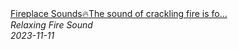 <!--2024-01-14 01:04:00-->
<div class="yb">
  <a class="nodecor" href="/index.html?relaks/fireplace_soundsthe_sound_of_crackling_fire_is_for_those_who_want_to_relax_and_sleep_deeply">
    <img class="preview" data-videoid="1NZ5guikLHY" src="https://i.ytimg.com/vi/1NZ5guikLHY/hqdefault.jpg" align="middle" alt="">
  </a>
  <div class="inlbl text">
    <a class="nodecor" href="/index.html?relaks/fireplace_soundsthe_sound_of_crackling_fire_is_for_those_who_want_to_relax_and_sleep_deeply">Fireplace Sounds🔥The sound of crackling fire is fo...</a><br>
    <i class="smaller2">Relaxing Fire Sound</i><br>
    <i class="smaller3">2023-11-11</i>
  </div>
</div>
